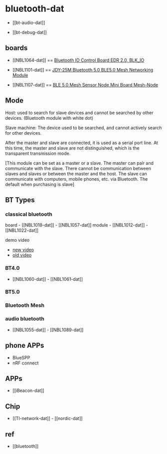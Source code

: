 
# bluetooth-dat 

- [[bt-audio-dat]]

- [[bt-debug-dat]]




## boards 

- [[NBL1064-dat]] == [Bluetooth IO Control Board EDR 2.0, BLK_IO](https://www.electrodragon.com/product/bluetooth-io-control-board-edr-2-0-blk_io/)

- [[NBL1101-dat]] == [JDY-25M Bluetooth 5.0 BLE5.0 Mesh Networking Module](https://www.electrodragon.com/product/jdy-25m-bluetooth-5-0-ble5-0-mesh-networking-module/)

- [[NBL1107-dat]] == [BLE 5.0 Mesh Sensor Node Mini Board Mesh-Node](https://www.electrodragon.com/product/ble-5-0-mesh-sensor-node-mini-board-mesh-node/)

## Mode 

Host: used to search for slave devices and cannot be searched by other devices. (Bluetooth module with white dot)

Slave machine: The device used to be searched, and cannot actively search for other devices.

After the master and slave are connected, it is used as a serial port line. At this time, the master and slave are not distinguished, which is the transparent transmission mode.

[This module can be set as a master or a slave. The master can pair and communicate with the slave. There cannot be communication between slaves and slaves or between the master and the host. The slave can communicate with computers, mobile phones, etc. via Bluetooth. The default when purchasing is slave]


## BT Types 

### classical bluetooth

board - [[NBL1018-dat]] - [[NBL1057-dat]]
module - [[NBL1012-dat]] - [[NBL1022-dat]] 

demo video 
- [new video](https://www.youtube.com/watch?v=d3qrE-TmKoE&ab_channel=Electrodragon)
- [old video](https://www.youtube.com/watch?v=CmMGhHMciu8)



### BT4.0

- [[NBL1060-dat]] - [[NBL1061-dat]]

### BT5.0

### Bluetooth Mesh 


### audio bluetooth

- [[NBL1055-dat]] - [[NBL1089-dat]]


## phone APPs

- BlueSPP
- nRF connect 

## APPs 

- [[iBeacon-dat]]


## Chip 

- [[TI-network-dat]] - [[nordic-dat]]


## ref 

- [[bluetooth]]